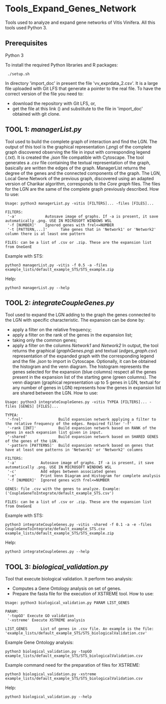 # Tools_Expand_Genes_Network
 Tools used to analyze and expand gene networks of Vitis Vinifera. All this tools used Python 3.

## Prerequisites
 Python 3

 To install the required Python libraries and R packages:
 ```
  ./setup.sh
 ```

 In directory 'import_doc' in present the file 'vv_exprdata_2.csv'.  It is a large file uploaded with Git LFS that generate a pointer to the real file. To have the correct version of the file you need to:
  - download the repository with Git LFS, or,
  - get the file at this link (<!--insert link-->) and substitute to the file in 'import_doc' obtained with git clone.
 <!-- Use *requirements.txt* to install the required libraries:
 ```
  pip3 install -r import_doc/requirements.txt
 ``` -->
 <!-- Library of Python (install with pip3):
   * *datetime*
   ```
    pip3 install datetime
   ```
   * *pandas*
   ```
    pip3 install pandas
   ```
   * *rpy2*
   ```
    pip3 install rpy2
   ```
   * *matplotlib*
   ```
    pip3 install matplotlib
   ```
   * *matplotlib-venn*
   ```
    pip3 install matplotlib-venn
   ```
   * *networkx*
   ```
    pip3 install networkx
   ```
   * *numpy*
   ```
    pip3 install numpy
   ```
   * *scipy*
   ```
    pip3 install scipy
   ```
   * *rpack*
   ```
    pip3 install rectangle-packer
   ``` -->

   <!-- Install *topGO* library:
   ```
    if (!requireNamespace("BiocManager", quietly = TRUE))
    install.packages("BiocManager")

    BiocManager::install("topGO")
   ``` -->

## TOOL 1: *managerList.py*
Tool used to build the complete graph of interaction and find the LGN.
The output of this tool is the graphical representation (*.png*) of the complete graph discovered observing the file in input with corresponding legend (*.txt*). It is created the *.json* file compatible with Cytoscape. The tool generates a *.csv* file containing the textual representation of the graph, basically are written the edges of the graph. ManagerList returns the degree of the genes and the connected components of the graph.
The LGN, Local Gene Network of the previous graph, discovered using an adapted version of Charikar algorithm, corresponds to the *Core graph* files. The files for the LGN are the same of the complete graph previously described.
How to use:
```
Usage: python3 managerList.py -vitis [FILTERS]... -files [FILES]...

FILTERS:
 '-a'             Autosave image of graphs. If -a is present, it save automatically .png. USE IN MICROSOFT WINDOWS WSL
 '-f [NUMBER]'    Ignored genes with frel<=NUMBER
 '-t [PATTERN,...]'      Take genes that in 'Network1' or 'Network2' column there is at least one pattern

FILES: can be a list of .csv or .zip. These are the expansion list from OneGenE

```
Example with STS:
```
python3 managerList.py -vitis -f 0.5 -a -files example_lists/default_example_STS/STS_example.zip
```
Help:
```
python3 managerList.py --help
```

## TOOL 2: *integrateCoupleGenes.py*
Tool used to expand the LGN adding to the graph the genes connected to the LGN with specific characteristic. The expansion can be done by:
  - apply a filter on the relative frequency;
  - apply a filter on the rank of the genes in the expansion list;
  - taking only the common genes;
  - apply a filter on the columns *Network1* and *Network2*
In output, the tool returns the graphical (*graphGenes.png*) and textual (*edges_graph.csv*) representation of the expanded graph  with the corresponding legend and the file *.json* to import in Cytoscape. Optionally, it can be obtained the histogram and the venn diagram. The histogram represents the genes selected for the expansion (blue columns) respect all the genes present in the expansion list of the starting gene (green columns). The venn diagram (graphical representation up to 5 genes in LGN, textual for any number of genes in LGN) represents how the genes in expansion list are shared between the LGN.
How to use:
```
Usage: python3 integrateCoupleGenes.py -vitis TYPEA [FILTERS]... -files [GENES] [FILES]...

TYPEA:
 '-frel'                Build expansion network applying a filter to the relative frequency of the edges. Required filter '-f'
 '-rank [INT]'          Build expansion network based on RANK of the genes in each expansion list given in input.
 '-shared'              Build expansion network based on SHARED GENES of the genes of the LGN.
 '-pattern [PATTERNS]'  Build expansion network based on genes that have at least one patterns in 'Network1' or 'Network2' columns

FILTERS:
 '-a'           Autosave image of graphs. If -a is present, it save automatically .png. USE IN MICROSOFT WINDOWS WSL
 '-c'           Add edges between associated genes
 '-e'           Print Venn Diagram and Histogram for complete analysis
 '-f [NUMBER]'  Ignored genes with frel<=NUMBER

GENES: file .csv with the genes to analyze. Example: ('CoupleGeneToIntegrate/default_example_STS.csv')

FILES: can be a list of .csv or .zip. These are the expansion list from OneGenE
```
Example with STS:
```
python3 integrateCoupleGenes.py -vitis -shared -f 0.1 -a -e -files CoupleGeneToIntegrate/default_example_STS.csv example_lists/default_example_STS/STS_example.zip
```
Help:
```
python3 integrateCoupleGenes.py --help
```

## TOOL 3: *biological_validation.py*
Tool that execute biological validation. It perform two analysis:
  - Computes a Gene Ontology analysis on set of genes.
  - Prepare the fasta file for the execution of XSTREME tool.
How to use:
```
Usage: python3 biological_validation.py PARAM LIST_GENES

PARAM:
 '-topGO' Execute GO validation
 '-xstreme' Execute XSTREME analysis

LIST_GENES      List of genes in .csv file. An example is the file: 'example_lists/default_example_STS/STS_biologicalValidation.csv'
```
Example Gene Ontology analysis:
```
python3 biological_validation.py -topGO example_lists/default_example_STS/STS_biologicalValidation.csv
```
Example command need for the preparation of files for XSTREME:
```
python3 biological_validation.py -xstreme example_lists/default_example_STS/STS_biologicalValidation.csv
```
Help:
```
python3 biological_validation.py --help
```
